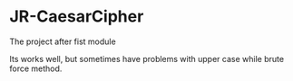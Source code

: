 # JR-CaesarCipher
The project after fist module

Its works well, but sometimes have problems with upper case while brute force method.
